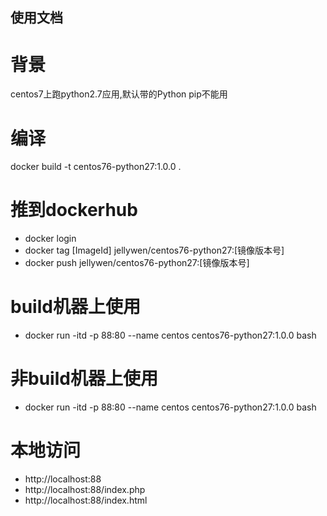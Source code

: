 ## 使用文档

# 背景
centos7上跑python2.7应用,默认带的Python pip不能用

# 编译
docker build -t centos76-python27:1.0.0 .

# 推到dockerhub
- docker login
- docker tag [ImageId] jellywen/centos76-python27:[镜像版本号]
- docker push jellywen/centos76-python27:[镜像版本号]

# build机器上使用
- docker run -itd -p 88:80 --name centos centos76-python27:1.0.0 bash

# 非build机器上使用
- docker run -itd -p 88:80 --name centos centos76-python27:1.0.0 bash

# 本地访问
- http://localhost:88
- http://localhost:88/index.php
- http://localhost:88/index.html

